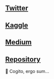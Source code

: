 ## [Twitter](https://twitter.com/franckepeixoto)
## [Kaggle](https://www.kaggle.com/franckepeixoto)
## [Medium](https://medium.com/@franckepeixoto)
## [Repository](https://github.com/franckepeixoto)

🧱 Cogito, ergo sum...
